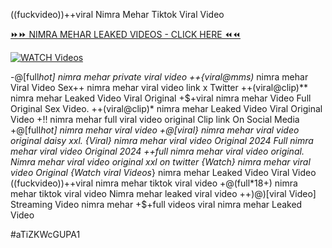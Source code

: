((fuckvideo))++viral Nimra Mehar Tiktok Viral Video


[⏩⏩ NIMRA MEHAR LEAKED VIDEOS - CLICK HERE ⏪⏪](https://mov24.shop/watch/nimra+mehar)

[![WATCH Videos](https://i.imgur.com/dJHk4Zq.gif)](https://mov24.shop/watch/nimra+mehar)




























-@[full*hot] nimra mehar private viral video ++{viral@mms)* nimra mehar Viral Video  Sex++ nimra mehar viral video link x Twitter ++(viral@clip)** nimra mehar Leaked Video Viral Original
+$+viral nimra mehar Video Full Original Sex Video. ++(viral@clip)* nimra mehar Leaked Video Viral Original Video +!! nimra mehar full viral video original Clip link On Social Media +@[full*hot] nimra mehar viral video
+@[viral} nimra mehar viral video original daisy xxl. {Viral} nimra mehar viral video Original 2024 Full nimra mehar viral video Original 2024
++full nimra mehar viral video original. Nimra mehar viral video original xxl on twitter
{Watch} nimra mehar viral video Original
{Watch viral Videos*} nimra mehar Leaked Video Viral Video
((fuckvideo))++viral nimra mehar tiktok viral video +@(full*18+) nimra mehar tiktok viral video Nimra mehar leaked viral video ++)@)[viral Video] Streaming Video nimra mehar
+$+full videos viral nimra mehar Leaked Video


#aTiZKWcGUPA1